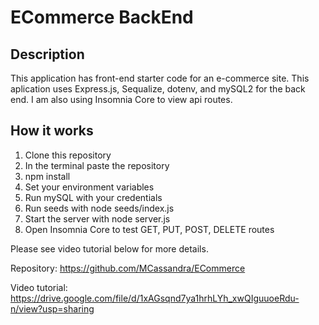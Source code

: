 # ECommerce BackEnd


## Description
This application has front-end starter code for an e-commerce site. This aplication uses Express.js, Sequalize, dotenv, and mySQL2 for the back end. I am also using Insomnia Core to view api routes. 

## How it works
1. Clone this repository  
2. In the terminal paste the repository   
3. npm install  
4. Set your environment variables   
5. Run mySQL with your credentials  
6. Run seeds with node seeds/index.js  
7. Start the server with node server.js
8. Open Insomnia Core to test GET, PUT, POST, DELETE routes

Please see video tutorial below for more details.

Repository: https://github.com/MCassandra/ECommerce   
     
Video tutorial: https://drive.google.com/file/d/1xAGsqnd7ya1hrhLYh_xwQIguuoeRdu-n/view?usp=sharing